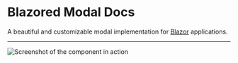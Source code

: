 # **Blazored Modal** Docs
A beautiful and customizable modal implementation for [Blazor](https://blazor.net) applications.

---

![Screenshot of the component in action](/images/screenshot.png)
